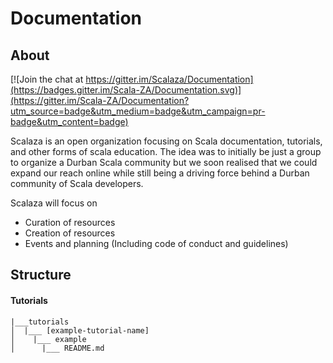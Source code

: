 # Documentation


## About
[![Join the chat at https://gitter.im/Scalaza/Documentation](https://badges.gitter.im/Scala-ZA/Documentation.svg)](https://gitter.im/Scala-ZA/Documentation?utm_source=badge&utm_medium=badge&utm_campaign=pr-badge&utm_content=badge)

Scalaza is an open organization focusing on Scala documentation, tutorials, and other forms of scala education. The idea was to initially be just a group to organize a Durban Scala community but we soon realised that we could expand our reach online while still being a driving force behind a Durban community of Scala developers.

Scalaza will focus on

- Curation of resources
- Creation of resources
- Events and planning (Including code of conduct and guidelines)

## Structure
#### Tutorials

```
|___tutorials
│  |___ [example-tutorial-name]
│    |___ example
│      |___ README.md
```
